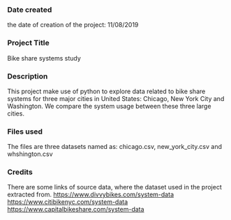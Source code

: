 ### Date created
the date of creation of the project: 11/08/2019

### Project Title
Bike share systems study

### Description
This project make use of python to explore data related to bike share systems for three major cities in United States: Chicago, New York City and Washington. We compare the system usage between these three large cities.

### Files used
The files are three datasets named as: chicago.csv, new_york_city.csv and whshington.csv

### Credits
There are some links of source data, where the dataset used in the project extracted from. 
https://www.divvybikes.com/system-data
https://www.citibikenyc.com/system-data
https://www.capitalbikeshare.com/system-data


